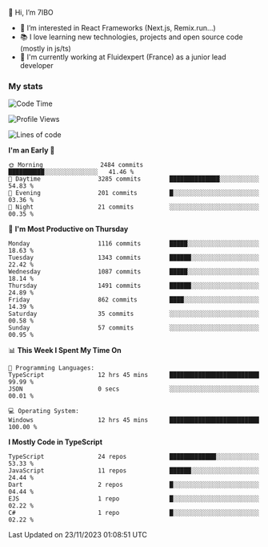 👋 Hi, I’m 7IBO

- 👀 I’m interested in React Frameworks (Next.js, Remix.run...)
- 📚 I love learning new technologies, projects and open source code (mostly in js/ts)
- 💼 I'm currently working at Fluidexpert (France) as a junior lead developer

### My stats
<!--START_SECTION:waka-->
![Code Time](http://img.shields.io/badge/Code%20Time-318%20hrs%2041%20mins-blue)

![Profile Views](http://img.shields.io/badge/Profile%20Views-0-blue)

![Lines of code](https://img.shields.io/badge/From%20Hello%20World%20I%27ve%20Written-7.3%20million%20lines%20of%20code-blue)

**I'm an Early 🐤** 

```text
🌞 Morning                2484 commits        ██████████░░░░░░░░░░░░░░░   41.46 % 
🌆 Daytime                3285 commits        ██████████████░░░░░░░░░░░   54.83 % 
🌃 Evening                201 commits         █░░░░░░░░░░░░░░░░░░░░░░░░   03.36 % 
🌙 Night                  21 commits          ░░░░░░░░░░░░░░░░░░░░░░░░░   00.35 % 
```
📅 **I'm Most Productive on Thursday** 

```text
Monday                   1116 commits        █████░░░░░░░░░░░░░░░░░░░░   18.63 % 
Tuesday                  1343 commits        ██████░░░░░░░░░░░░░░░░░░░   22.42 % 
Wednesday                1087 commits        █████░░░░░░░░░░░░░░░░░░░░   18.14 % 
Thursday                 1491 commits        ██████░░░░░░░░░░░░░░░░░░░   24.89 % 
Friday                   862 commits         ████░░░░░░░░░░░░░░░░░░░░░   14.39 % 
Saturday                 35 commits          ░░░░░░░░░░░░░░░░░░░░░░░░░   00.58 % 
Sunday                   57 commits          ░░░░░░░░░░░░░░░░░░░░░░░░░   00.95 % 
```


📊 **This Week I Spent My Time On** 

```text
💬 Programming Languages: 
TypeScript               12 hrs 45 mins      █████████████████████████   99.99 % 
JSON                     0 secs              ░░░░░░░░░░░░░░░░░░░░░░░░░   00.01 % 

💻 Operating System: 
Windows                  12 hrs 45 mins      █████████████████████████   100.00 % 
```

**I Mostly Code in TypeScript** 

```text
TypeScript               24 repos            █████████████░░░░░░░░░░░░   53.33 % 
JavaScript               11 repos            ██████░░░░░░░░░░░░░░░░░░░   24.44 % 
Dart                     2 repos             █░░░░░░░░░░░░░░░░░░░░░░░░   04.44 % 
EJS                      1 repo              █░░░░░░░░░░░░░░░░░░░░░░░░   02.22 % 
C#                       1 repo              █░░░░░░░░░░░░░░░░░░░░░░░░   02.22 % 
```




 Last Updated on 23/11/2023 01:08:51 UTC
<!--END_SECTION:waka-->
